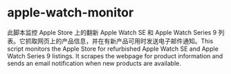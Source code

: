 # apple-watch-monitor
此脚本监控 Apple Store 上的翻新 Apple Watch SE 和 Apple Watch Series 9 列表。它抓取网页上的产品信息，并在有新产品可用时发送电子邮件通知。This script monitors the Apple Store for refurbished Apple Watch SE and Apple Watch Series 9 listings. It scrapes the webpage for product information and sends an email notification when new products are available.
